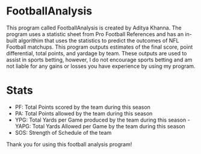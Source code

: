 # FootballAnalysis

This program called FootballAnalysis is created by Aditya Khanna. The program uses a statistic sheet from Pro Football References and has an in-built algorithim that uses the statistics to predict the outcomes of NFL Football matchups. This program outputs estimates of the final score, point differential, total points, and yardage by team. These outputs are used to assist in sports betting, however, I do not encourage sports betting and am not liable for any gains or losses you have experience by using my program.

# Stats
- PF: Total Points scored by the team during this season
- PA: Total Points allowed by the team during this season
- YPG: Total Yards per Game produced by the team during this season
-YAPG: Total Yards Allowed per Game by the team during this season
- SOS: Strength of Schedule of the team

Thank you for using this football analysis program!
